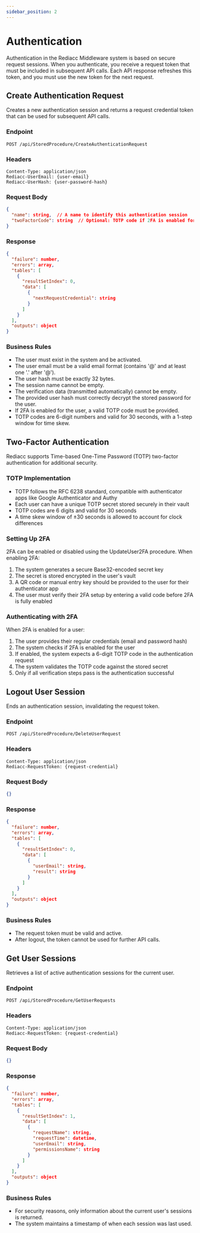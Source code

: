 ```yaml
---
sidebar_position: 2
---
```


# Authentication

Authentication in the Rediacc Middleware system is based on secure request sessions. When you authenticate, you receive a request token that must be included in subsequent API calls. Each API response refreshes this token, and you must use the new token for the next request.

## Create Authentication Request

Creates a new authentication session and returns a request credential token that can be used for subsequent API calls.

### Endpoint

```
POST /api/StoredProcedure/CreateAuthenticationRequest
```

### Headers

```
Content-Type: application/json
Rediacc-UserEmail: {user-email}
Rediacc-UserHash: {user-password-hash}
```

### Request Body

```json
{
  "name": string,  // A name to identify this authentication session
  "twoFactorCode": string  // Optional: TOTP code if 2FA is enabled for the user
}
```

### Response

```json
{
  "failure": number,
  "errors": array,
  "tables": [
    {
      "resultSetIndex": 0,
      "data": [
        {
          "nextRequestCredential": string
        }
      ]
    }
  ],
  "outputs": object
}
```

### Business Rules

- The user must exist in the system and be activated.
- The user email must be a valid email format (contains '@' and at least one '.' after '@').
- The user hash must be exactly 32 bytes.
- The session name cannot be empty.
- The verification data (transmitted automatically) cannot be empty.
- The provided user hash must correctly decrypt the stored password for the user.
- If 2FA is enabled for the user, a valid TOTP code must be provided.
- TOTP codes are 6-digit numbers and valid for 30 seconds, with a 1-step window for time skew.

## Two-Factor Authentication

Rediacc supports Time-based One-Time Password (TOTP) two-factor authentication for additional security.

### TOTP Implementation

- TOTP follows the RFC 6238 standard, compatible with authenticator apps like Google Authenticator and Authy
- Each user can have a unique TOTP secret stored securely in their vault
- TOTP codes are 6 digits and valid for 30 seconds
- A time skew window of ±30 seconds is allowed to account for clock differences

### Setting Up 2FA

2FA can be enabled or disabled using the UpdateUser2FA procedure. When enabling 2FA:

1. The system generates a secure Base32-encoded secret key
2. The secret is stored encrypted in the user's vault
3. A QR code or manual entry key should be provided to the user for their authenticator app
4. The user must verify their 2FA setup by entering a valid code before 2FA is fully enabled

### Authenticating with 2FA

When 2FA is enabled for a user:

1. The user provides their regular credentials (email and password hash)
2. The system checks if 2FA is enabled for the user
3. If enabled, the system expects a 6-digit TOTP code in the authentication request
4. The system validates the TOTP code against the stored secret
5. Only if all verification steps pass is the authentication successful

## Logout User Session

Ends an authentication session, invalidating the request token.

### Endpoint

```
POST /api/StoredProcedure/DeleteUserRequest
```

### Headers

```
Content-Type: application/json
Rediacc-RequestToken: {request-credential}
```

### Request Body

```json
{}
```

### Response

```json
{
  "failure": number,
  "errors": array,
  "tables": [
    {
      "resultSetIndex": 0,
      "data": [
        {
          "userEmail": string,
          "result": string
        }
      ]
    }
  ],
  "outputs": object
}
```

### Business Rules

- The request token must be valid and active.
- After logout, the token cannot be used for further API calls.

## Get User Sessions

Retrieves a list of active authentication sessions for the current user.

### Endpoint

```
POST /api/StoredProcedure/GetUserRequests
```

### Headers

```
Content-Type: application/json
Rediacc-RequestToken: {request-credential}
```

### Request Body

```json
{}
```

### Response

```json
{
  "failure": number,
  "errors": array,
  "tables": [
    {
      "resultSetIndex": 1,
      "data": [
        {
          "requestName": string,
          "requestTime": datetime,
          "userEmail": string,
          "permissionsName": string
        }
      ]
    }
  ],
  "outputs": object
}
```

### Business Rules

- For security reasons, only information about the current user's sessions is returned.
- The system maintains a timestamp of when each session was last used.
